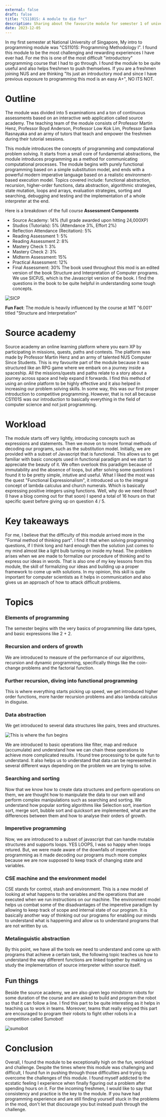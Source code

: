 ```yaml
---
external: false
draft: false
title: "CS1101S: A module to die for" 
description: Sharing about the favourite module for semester 1 of university. 
date: 2023-12-05
---
```

In my first semester at National University of Singapore, My intro to programming module was "CS1101S: Programming Methodology I". I found this module to be the most challenging and rewarding experiences I have ever had. For me this is one of the most difficult "introductory" programming course that I had to go through.
I found the module to be quite useful and also helps freshmen to push themselves. 
If you are a freshmen joining NUS and are thinking "Its just an introductory mod and since I have previous exposure to programming this mod is an easy A+", NO ITS NOT.  

# Outline
The module was divided into 5 examinations and a ton of continuous assessments based on an interactive web application called source academy. 
The teaching team of the module consists of Professor Martin Henz, Professor Boyd Anderson, Professor Low Kok Lim, Professor Sanka Rasnayaka and an army of tutors that teach and empower the freshmen during their tutorial sessions. 

This module introduces the concepts of programming and computational problem solving. It starts from a small core of fundamental abstractions, the module introduces programming as a method for communicating computational processes. The module begins with purely functional programming based on a simple substitution model, and ends with a powerful modern imperative language based on a realistic environment-based execution model. Topics covered include: functional abstraction, recursion, higher-order functions, data abstraction, algorithmic strategies, state mutation, loops and arrays, evaluation strategies, sorting and searching, debugging and testing and the implementation of a whole interpreter at the end. 

Here is a breakdown of the full course
**Assessment Components**   
- Source Academy: 14% (full grade awarded upon hitting 24,000XP)  
- Studios (Tutorials): 5% (Attendance 3%, Effort 2%)  
- Reflection Attendance (Recitation): 5%  
- Reading Assessment 1: 5%  
- Reading Assessment 2: 8%  
- Mastery Check 1: 3%  
- Mastery Check 2: 3%  
- Midterm Assessment: 15%  
- Practical Assessment: 12%  
- Final Assessment: 30%
The book used throughout this mod is an edited version of the book Structure and Interpretation of Computer programs. We use SICPJS, which is the Javascript version of the book. I find the questions in the book to be quite helpful in understanding some tough concepts. 

![SICP](https://i.imgur.com/zNLuXuT.jpg)

**Fun Fact**: The module is heavily influenced by the course at MIT "6.001" titled "Structure and Interpretation" 

# Source academy 
Source academy an online learning platform where you earn XP by participating in missions, quests, paths and contests. The platform was made by Professor Martin Henz and an army of talented NUS Computer Since Students. This is my favourite part of the module because it was structured like an RPG game where we embark on a journey inside a spaceship. All the missions/quests and paths relate to a story about a journey across space and help expand it forwards. 
I find this method of using an online platform to be highly effective and it also helped in increasing our problem solving skills. In some way, this was our first proper introduction to competitive programming. However, that is not all because CS1101S was our introduction to basically everything in the field of computer science and not just programming. 


# Workload
The module starts off very lightly, introducing concepts such as expressions and statements. 
Then we move on to more formal methods of decoding our programs, such as the substitution model. Initially, we are provided with a subset of Javascript that is functional. This allows us to get familiar with basic concepts used in functional paradigm and we start to appreciate the beauty of it. We often overlook this paradigm because of immutability and the absence of loops, but after solving some questions I found it to be pretty simple, intutive and useful. What I liked the most was the quest "Functional Expressionalism", it introduced us to the integral concept of lambda calculus and church numerals. Which is basically expressing positive integers using functions. Well, why do we need those? (I have a blog coming out for that soon) 
I spend a total of 16 hours on that specific quest before giving up on question 4 / 5.

# Key takeaways

For me, I believe that the difficulty of this module arrived more in the "Formal method of thinking part". I find it that when solving programming questions, if I think long and hard enough then the solution just comes to my mind almost like a light bulb turning on inside my head. The problem arises when we are made to formalize our procedure of thinking and to express our ideas in words. That is also one of my key lessons from this module, the skill of formalizing our ideas and building up a proper framework to come up with solutions. In my opinion, this skill is quite important for computer scientists as it helps in communication and also gives us an approach of how to attack difficult problems.  


# Topics
### Elements of programming
The semester begins with the very basics of programming like data types, and basic expressions like 2 + 2. 

### Recursion and orders of growth
We are introduced to measure of the performance of our algorithms, recursion and dynamic programming, specifically things like the coin-change problems and the factorial function.

### Further recursion, diving into functional programming
This is where everything starts picking up speed, we get introduced higher order functions, more harder recursion problems and also lambda calculus in disguise. 

### Data abstraction
We get introduced to several data structures like pairs, trees and structures. 

![This is where the fun begins](https://i.imgur.com/4kdtXXP.jpg)


We are introduced to basic operations like filter, map and reduce (accumulate) and understand how we can chain these operations to achieve more complicated results. I found tree processing to be quite fun to understand. It also helps us to understand that data can be represented in several different ways depending on the problem we are trying to solve.

### Searching and sorting
Now that we know how to create data structures and perform operations on them, we are thought how to manipulate the data to our own will and perform complex manipulations such as searching and sorting. 
We understand how popular sorting algorithms like Selection sort, insertion sort, merge sort, bubble sort and quicksort are implemented, what are the differences between them and how to analyse their orders of growth. 

### Imperetive programming
Now, we are introduced to a subset of javascript that can handle mutable structures and supports loops. YES LOOPS, I was so happy when loops retured. But, we were made aware of the downfalls of imperetive programming as it made decoding our programs much more complex because we are now supposed to keep track of changing state and variables.  

### CSE machine and the environment model
CSE stands for control, stash and environment. This is a new model of looking at what happens to the variables and the operations that are executed when we run instructions on our machine. 
The environment model helps us combat some of the disadvantages of the imperetive paradigm by allowing to keep track of scope and internal state of our program. It is basically another way of thinking out our programs for enabling our minds to understand what is happening and allow us to understand programs that are not written by us. 


### Metalinguistic abstraction
By this point, we have all the tools we need to understand and come up with programs that achieve a certain task, the following topic teaches us how to understand the way different functions are linked together by making us study the implementation of source interpreter within source itself. 

## Fun things
Beside the source academy, we are also given lego mindstorm robots for some duration of the course and are asked to build and program the robot so that it can follow a line. I find this part to be quite interesting as it helps in teaching us to work in teams. Moreover, teams that really enjoyed this part are encouraged to program their robots to fight other robots in a competition called Sumobot! 

![sumobot](/images/SumoBot.png)

# Conclusion
Overall, I found the module to be exceptionally high on the fun, workload and challenge. Despite the times where this module was challenging and difficult, I found fun in pushing through those difficulties and trying to overcome the challenges of this module. I found myself addicted to the ecstatic feeling I experience when finally figuring out a problem after spending hours on it. 
For the incoming freshmen, I would like to say that consistency and practice is the key to the module. If you have had programming experience and are still finding yourself stuck in the problems in the mod, don't let that discourage you but instead push through the challenge. 